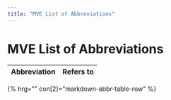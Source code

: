 ```yaml
---
title: "MVE List of Abbreviations"
---
```


# MVE List of Abbreviations

| Abbreviation | Refers to |
| ------------ | --------- |
{% hrg="" con[2]="markdown-abbr-table-row" %}
